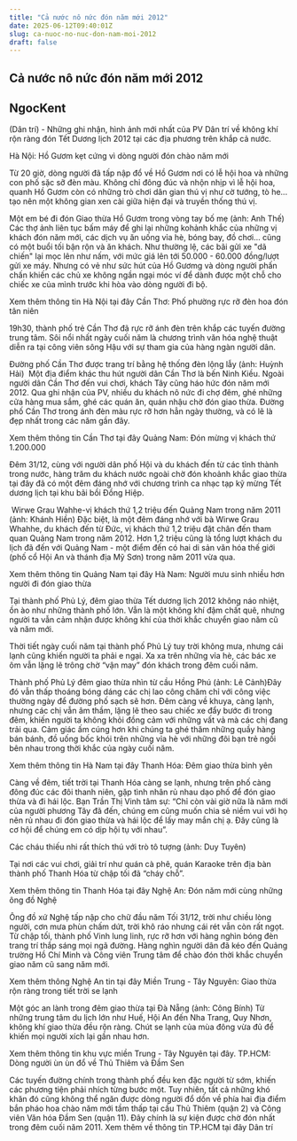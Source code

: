 ```yaml
---
title: "Cả nước nô nức đón năm mới 2012"
date: 2025-06-12T09:40:01Z
slug: ca-nuoc-no-nuc-don-nam-moi-2012
draft: false
---
```


## Cả nước nô nức đón năm mới 2012

## NgocKent

(Dân trí) - Những ghi nhận, hình ảnh mới nhất của PV Dân trí về không khí rộn ràng đón Tết Dương lịch 2012 tại các địa phương trên khắp cả nước.


Hà Nội: Hồ Gươm kẹt cứng vì dòng người đón chào năm mới

Từ 20 giờ, dòng người đã tấp nập đổ về Hồ Gươm nơi có lễ hội hoa và những con phố sặc sỡ đèn màu. Không chỉ đông đúc và nhộn nhịp vì lễ hội hoa, quanh Hồ Gươm còn có những trò chơi dân gian thú vị như cờ tướng, tò he... tạo nên một không gian xen cài giữa hiện đại và truyền thống thú vị.


Một em bé đi đón Giao thừa Hồ Gươm trong vòng tay bố mẹ (ảnh: Anh Thế)​
Các thợ ảnh liên tục bấm máy để ghi lại những kohảnh khắc của những vị khách đón năm mới, các dịch vụ ăn uống vỉa hè, bóng bay, đồ chơi... cũng có một buổi tối bận rộn và ăn khách. Như thường lệ, các bãi gửi xe "dã chiến" lại mọc lên như nấm, với mức giá lên tới 50.000 - 60.000 đồng/lượt gửi xe máy. Nhưng có vẻ như sức hút của Hồ Gươmg và dòng người phấn chấn khiến các chủ xe không ngần ngại móc ví để dành được một chỗ cho chiếc xe của mình trước khi hòa vào dòng người đi bộ.

Xem thêm thông tin Hà Nội tại đây​ 
Cần Thơ: Phố phường rực rỡ đèn hoa đón tân niên

19h30, thành phố trẻ Cần Thơ đã rực rỡ ánh đèn trên khắp các tuyến đường trung tâm. Sôi nổi nhất ngày cuối năm là chương trình văn hóa nghệ thuật diễn ra tại công viên sông Hậu với sự tham gia của hàng ngàn người dân.



Đường phố Cần Thơ được trang trí bằng hệ thống đèn lộng lẫy (ảnh: Huỳnh Hải)
​ 
Một địa điểm khác thu hút người dân Cần Thơ là bến Ninh Kiều. Ngoài người dân Cần Thơ đến vui chơi, khách Tây cũng háo hức đón năm mới 2012. Qua ghi nhận của PV, nhiều du khách nô nức đi chợ đêm, ghé những cửa hàng mua sắm, ghé các quán ăn, quán nhậu chờ đón giao thừa. Đường phố Cần Thơ trong ánh đèn màu rực rỡ hơn hẳn ngày thường, và có lẽ là đẹp nhất trong các năm gần đây. 


Xem thêm thông tin Cần Thơ tại đây​​ 
Quảng Nam: Đón mừng vị khách thứ 1.200.000

Đêm 31/12, cùng với người dân phố Hội và du khách đến từ các tỉnh thành trong nước, hàng trăm du khách nước ngoài chờ đón khoảnh khắc giao thừa tại đây đã có một đêm đáng nhớ với chương trình ca nhạc tạp kỹ mừng Tết dương lịch tại khu bãi bồi Đồng Hiệp.


​
Wirwe Grau Wahhe-vị khách thứ 1,2 triệu đến Quảng Nam trong năm 2011 (ảnh: Khánh Hiền)​​ 
Đặc biệt, là một đêm đáng nhớ với bà Wirwe Grau Whahhe, du khách đến từ Đức, vị khách thứ 1,2 triệu đặt chân đến tham quan Quảng Nam trong năm 2012. Hơn 1,2 triệu cũng là tổng lượt khách du lịch đã đến với Quảng Nam - một điểm đến có hai di sản văn hóa thế giới (phố cổ Hội An và thánh địa Mỹ Sơn) trong năm 2011 vừa qua.

Xem thêm thông tin Quảng Nam tại đây​​ 
Hà Nam: Người mưu sinh nhiều hơn người đi đón giao thừa

Tại thành phố Phủ Lý, đêm giao thừa Tết dương lịch 2012 không náo nhiệt, ồn ào như những thành phố lớn. Vẫn là một không khí đậm chất quê, nhưng người ta vẫn cảm nhận được không khí của thời khắc chuyển giao năm cũ và năm mới.

Thời tiết ngày cuối năm tại thành phố Phủ Lý tuy trời không mưa, nhưng cái lạnh cũng khiến người ta phải e ngại. Xa xa trên những vỉa hè, các bác xe ôm vẫn lặng lẽ trông chờ “vận may” đón khách trong đêm cuối năm.


Thành phố Phủ Lý đêm giao thừa nhìn từ cầu Hồng Phú (ảnh: Lê Cảnh)​Đây đó vẫn thấp thoáng bóng dáng các chị lao công chăm chỉ với công việc thường ngày để đường phố sạch sẽ hơn. Đêm càng về khuya, càng lạnh, nhưng các chị vẫn âm thầm, lặng lẽ theo sau chiếc xe đẩy bước đi trong đêm, khiến người ta không khỏi đồng cảm với những vất vả mà các chị đang trải qua.
Cảm giác ấm cúng hơn khi chúng ta ghé thăm những quầy hàng bán bánh, đồ uống bốc khói trên những vỉa hè với những đôi bạn trẻ ngồi bên nhau trong thời khắc của ngày cuối năm.

Xem thêm thông tin Hà Nam tại đây​ 
Thanh Hóa: Đêm giao thừa bình yên

Càng về đêm, tiết trời tại Thanh Hóa càng se lạnh, nhưng trên phố càng đông đúc các đôi thanh niên, gặp tình nhân rủ nhau dạo phố để đón giao thừa và đi hái lộc. Bạn Trần Thị Vinh tâm sự: “Chỉ còn vài giờ nữa là năm mới của người phương Tây đã đến, chúng em cũng muốn chia sẻ niềm vui với họ nên rủ nhau đi đón giao thừa và hái lộc để lấy may mắn chị ạ. Đây cũng là cơ hội để chúng em có dịp hội tụ với nhau”.


Các cháu thiếu nhi rất thích thú với trò tô tượng (ảnh: Duy Tuyên)​

Tại nơi các vui chơi, giải trí như quán cà phê, quán Karaoke trên địa bàn thành phố Thanh Hóa từ chập tối đã “cháy chỗ”.

Xem thêm thông tin Thanh Hóa tại đây​ 
Nghệ An: Đón năm mới cùng những ông đồ Nghệ


Ông đồ xứ Nghệ tấp nập cho chữ đầu năm​ 
Tối 31/12, trời như chiều lòng người, cơn mưa phùn chấm dứt, trời khô ráo nhưng cái rét vẫn còn rất ngọt. Từ chập tối, thành phố Vinh lung linh, rực rỡ hơn với hàng nghìn bóng đèn trang trí thắp sáng mọi ngã đường. Hàng nghìn người dân đã kéo đến Quảng trường Hồ Chí Minh và Công viên Trung tâm để chào đón thời khắc chuyển giao năm cũ sang năm mới.

Xem thêm thông Nghệ An tin tại đây​ 
Miền Trung - Tây Nguyên: Giao thừa rộn ràng trong tiết trời se lạnh


Một góc an lành trong đêm giao thừa tại Đà Nẵng (ảnh: Công Bính)​ 
Từ những trung tâm du lịch lớn như Huế, Hội An đến Nha Trang, Quy Nhơn, không khí giao thừa đều rộn ràng. Chút se lạnh của mùa đông vừa đủ để khiến mọi người xích lại gần nhau hơn.

Xem thêm thông tin khu vực miền Trung - Tây Nguyên tại đây.​ 
TP.HCM: Dòng người ùn ùn đổ về Thủ Thiêm và Đầm Sen

​Các tuyến đường chính trong thành phố đều ken đặc người từ sớm, khiến các phương tiện phải nhích từng bước một. Tuy nhiên, tất cả những khó khăn đó cũng không thể ngăn được dòng người đổ dồn về phía hai địa điểm bắn pháo hoa chào năm mới tầm thấp tại cầu Thủ Thiêm (quận 2) và Công viên Văn hóa Đầm Sen (quận 11). Đây chính là sự kiện được chờ đón nhất trong đêm cuối năm 2011.​
​Xem thêm về thông tin TP.HCM tại đây​ ​Dân trí​